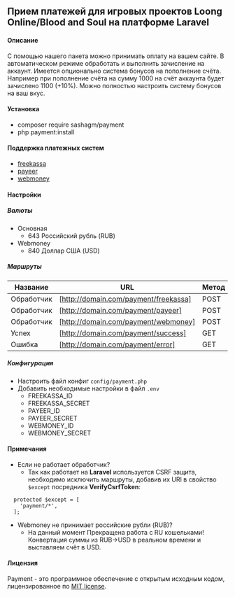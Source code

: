 ## Прием платежей для игровых проектов Loong Online/Blood and Soul на платформе Laravel

#### Описание
С помощью нашего пакета можно принимать оплату на вашем сайте. В автоматическом режиме обработать и выполнить зачисление на аккаунт. Имеется опционально система бонусов на пополнение счёта. Например при
пополнение счёта на сумму 1000 на счёт аккаунта будет зачислено 1100 (+10%). Можно полностью настроить систему бонусов на ваш вкус.

#### Установка

- composer require sashagm/payment
- php payment:install


#### Поддержка платежных систем

- [freekassa](https://merchant.freekassa.ru/)
- [payeer](https://payeer.com/)
- [webmoney](https://merchant.web.money/)

#### Настройки

##### Валюты

- Основная
    - 643 Российский рубль (RUB) 
- Webmoney 
    - 840 Доллар США (USD)

##### Маршруты

| Название      | URL                                    | Метод         |
| ------------- | -------------------------------------- | ------------- |
| Обработчик    | [http://domain.com/payment/freekassa]  | POST          |
| Обработчик    | [http://domain.com/payment/payeer]     | POST          |
| Обработчик    | [http://domain.com/payment/webmoney]   | POST          |
| Успех         | [http://domain.com/payment/success]    | GET           |
| Ошибка        | [http://domain.com/payment/error]      | GET           |


##### Конфигурация

- Настроить файл конфиг `config/payment.php`
- Добавить необходимые настройки в файл `.env`
    * FREEKASSA_ID
    * FREEKASSA_SECRET
    * PAYEER_ID
    * PAYEER_SECRET
    * WEBMONEY_ID
    * WEBMONEY_SECRET


#### Примечания
- Если не работает обработчик?
  - Так как работает на **Laravel** используется CSRF защита, необходимо исключить маршруты, добавив их URI в свойство `$except` посредника **VerifyCsrfToken**: 
```
  protected $except = [
    'payment/*',
  ];

```
- Webmoney не принимает российские рубли (RUB)?
    - На данный момент Прекращена работа с RU кошельками! Конвертация суммы из RUB->USD в реальном времени и выставляем счёт в USD. 

#### Лицензия

Payment - это программное обеспечение с открытым исходным кодом, лицензированное по [MIT license](LICENSE.md ).